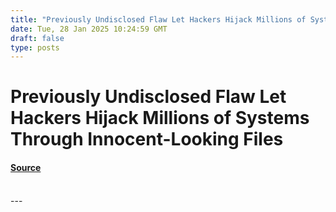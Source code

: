```yaml
---
title: "Previously Undisclosed Flaw Let Hackers Hijack Millions of Systems Through Innocent-Looking Files"
date: Tue, 28 Jan 2025 10:24:59 GMT
draft: false
type: posts
---
```

# Previously Undisclosed Flaw Let Hackers Hijack Millions of Systems Through Innocent-Looking Files









#### [Source](https://hackernoon.com/previously-undisclosed-flaw-let-hackers-hijack-millions-of-systems-through-innocent-looking-files?source=rss)

<br/>
---
